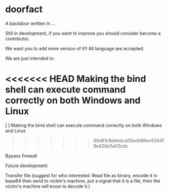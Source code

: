 # doorfact
A backdoor written in ...

Still in development, if you want to improve you should consider become a contributor.

We want you to add more version of it!! All language are accepted.

We are just intended to:

<<<<<<< HEAD
Making the bind shell can execute command correctly on both Windows and Linux
=======
[ ] Making the bind shell can execute command correctly on both Windows and Linux
>>>>>>> 88d61c8ddedca05ed386ec634418e42bb5a03cdc

Bypass firewall

Future development:

Transfer file
(suggest for who interested: Read file as binary, encode it in base64 then send to victim's machine, put a signal that it is a file, then the victim's machine will know to decode it.)
